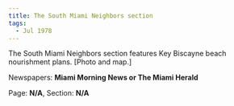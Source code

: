 ```yaml
---  
title: The South Miami Neighbors section  
tags:  
  - Jul 1978  
---  
```

  
The South Miami Neighbors section features Key Biscayne beach nourishment plans. [Photo and map.]  
  
Newspapers: **Miami Morning News or The Miami Herald**  
  
Page: **N/A**, Section: **N/A** 
